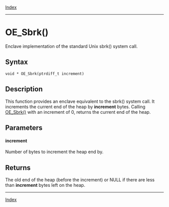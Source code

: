 [Index](index.md)

---
# OE_Sbrk()

Enclave implementation of the standard Unix sbrk() system call.

## Syntax

    void * OE_Sbrk(ptrdiff_t increment)
## Description 

This function provides an enclave equivalent to the sbrk() system call. It increments the current end of the heap by **increment** bytes. Calling [OE_Sbrk()](enclave_8h_ae655f9a81dc40863b43a681793b277f9_1ae655f9a81dc40863b43a681793b277f9.md) with an increment of 0, returns the current end of the heap.



## Parameters

#### increment

Number of bytes to increment the heap end by.

## Returns

The old end of the heap (before the increment) or NULL if there are less than **increment** bytes left on the heap.

---
[Index](index.md)


